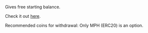 Gives free starting balance.

Check it out [here](http://morpher.com/invite/1620729527477).

Recommended coins for withdrawal: Only MPH (ERC20) is an option.